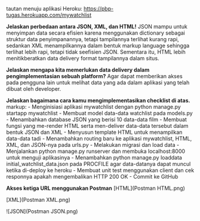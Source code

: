 tautan menuju aplikasi Heroku: https://pbp-tugas.herokuapp.com/mywatchlist

**Jelaskan perbedaan antara JSON, XML, dan HTML!**
JSON mampu untuk menyimpan data secara efisien karena menggunakan dictionary sebagai struktur data penyimpanannya, tetapi tampilannya terlihat kurang rapi, sedankan XML menampilkannya dalam bentuk markup language sehingga terlihat lebih rapi, tetapi tidak seefisien JSON. Sementara itu, HTML lebih menitikberatkan data delivery format tampilannya dalam situs.

**Jelaskan mengapa kita memerlukan data delivery dalam pengimplementasian sebuah platform?**
Agar dapat memberikan akses pada pengguna lain untuk melihat data yang ada dalam aplikasi yang telah dibuat oleh developer.

**Jelaskan bagaimana cara kamu mengimplementasikan checklist di atas.**
markup: - Menginisiasi aplikasi mywatchlist dengan python manage.py startapp mywatchlist
        - Membuat model data-data watchlist pada models.py
        - Menambahkan database JSON yang berisi 10 data-data film
        - Membuat fungsi yang me-render HTML serta men-deliver data-data tersebut dalam bentuk JSON dan XML
        - Menyusun template HTML untuk menampilkan data-data tadi
        - Menambahkan routing baru ke aplikasi mywatchlist, HTML, XML, dan JSON-nya pada urls.py
        - Melakukan migrasi dan load data
        - Menjalankan python manage.py runserver dan membuka localhost:8000 untuk menguji aplikasinya
        - Menambahkan python manage.py loaddata initial_watchlist_data.json pada PROCFILE agar data-datanya dapat muncul ketika di-deploy ke heroku
        - Membuat unit test menggunakan client dan cek responnya apakah mengembalikan HTTP 200 OK
        - Commit ke GitHub

**Akses ketiga URL menggunakan Postman**
[HTML](Postman HTML.png)

[XML](Postman XML.png)

![JSON](Postman JSON.png)
